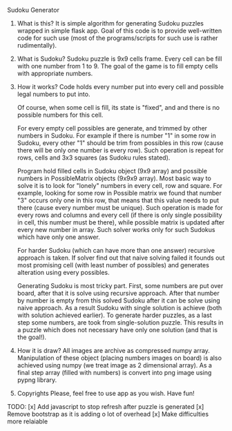 Sudoku Generator 

1. What is this?
    It is simple algorithm for generating Sudoku puzzles wrapped in simple flask app.
    Goal of this code is to provide well-written code for such use (most of the programs/scripts 
    for such use is rather rudimentally).

2. What is Sudoku?
    Sudoku puzzle is 9x9 cells frame. Every cell can be fill with one number from 1 to 9. The
    goal of the game is to fill empty cells with appropriate numbers. 

3. How it works?
    Code holds every number put into every cell and possible legal numbers to put into. 

    Of course, when some cell is fill, its state is "fixed", and and there is no possible numbers
    for this cell. 

    For every empty cell possibles are generate, and trimmed by other numbers in Sudoku. For
    example if there is number "1" in some row in Sudoku, every other "1" should be trim from
    possibles in this row (cause there will be only one number is every row). 
    Such operation is repeat for rows, cells and 3x3 squares (as Sudoku rules stated).

    Program hold filled cells in Sudoku object (9x9 array) and possible numbers in PossibleMatrix
    objects (9x9x9 array). Most basic way to solve it is to look for "lonely" numbers in every cell,
    row and square. For example, looking for some row in Possible matrix we found that number "3"
    occurs only one in this row, that means that this value needs to put there (cause every
    number must be unique). Such operation is made for every rows and columns and every cell (if
    there is only single possibility in cell, this number must be there), while possible matrix is
    updated after every new number in array. 
    Such solver works only for such Sudokus which have only one answer. 

    For harder Sudoku (which can have more than one answer) recursive approach is taken. If solver
    find out that naive solving failed it founds out most promising cell (with least number of
    possibles) and generates alteration using every possibles.

    Generating Sudoku is most tricky part. First, some numbers are put over board, after
    that it is solve using recursive approach. After that number by number is empty from this
    solved Sudoku after it can be solve using naive approach. As a result Sudoku with single
    solution is achieve (both with solution achieved earlier). To generate harder puzzles, as a last 
    step some numbers, are took from single-solution puzzle. This results in a puzzle which
    does not necessary have only one solution (and that is the goal!).
    
4. How it is draw?
    All images are archive as compressed numpy array. Manipulation of these object (placing numbers
    images on board) is also achieved using numpy (we treat image as 2 dimensional array). As a
    final step array (filled with numbers) is convert into png image using pypng library.

5. Copyrights
    Please, feel free to use app as you wish. Have fun!

TODO:
[x] Add javascript to stop refresh after puzzle is generated
[x] Remove bootstrap as it is adding o lot of overhead 
[x] Make difficulties more relaiable
